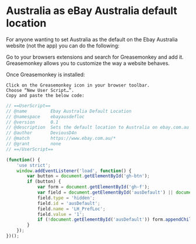 # Australia as eBay Australia default location

For anyone wanting to set Australia as the default on the Ebay Australia website (not the app) you can do the following:

Go to your browsers extensions and search for Greasemonkey and add it. Greasemonkey allows you to customize the way a website behaves.

Once Greasemonkey is installed:

    Click on the Greasemonkey icon in your browser toolbar.
    Choose “New User Script…”.
    Copy and paste the below code:


```js
// ==UserScript==
// @name         Ebay Australia Default Location
// @namespace    ebayausdefloc
// @version      0.1
// @description  Sets the default location to Australia on ebay.com.au
// @author       DeviousD4n
// @match        https://www.ebay.com.au/*
// @grant        none
// ==/UserScript==

(function() {
    'use strict';
    window.addEventListener('load', function() {
        var button = document.getElementById('gh-btn');
        if (button) {
            var form = document.getElementById('gh-f');
            var field = document.getElementById('ausDefault') || document.createElement('input');
            field.type = 'hidden';
            field.id = 'ausDefault';
            field.name = 'LH_PrefLoc';
            field.value = '1';
            if (!document.getElementById('ausDefault')) form.appendChild(field);
        }
    });
})();
```
